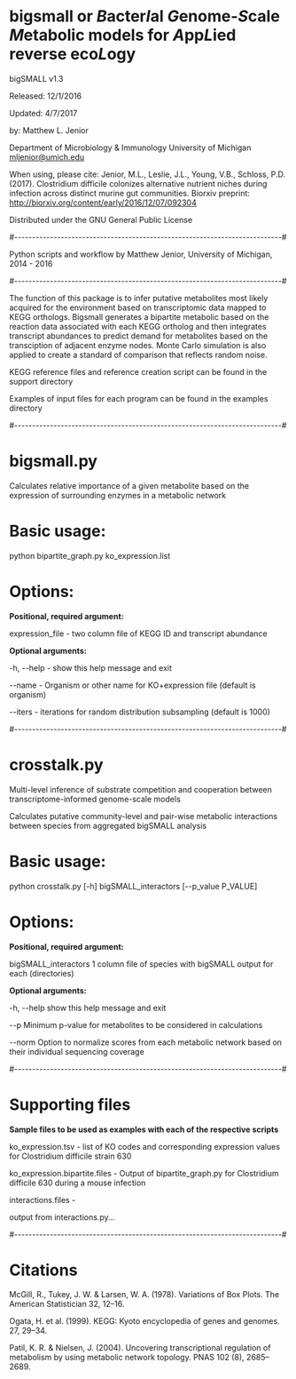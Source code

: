 bigsmall or *B*acter*I*al *G*enome-*S*cale *M*etabolic models for *A*pp*L*ied reverse eco*L*ogy
============


bigSMALL v1.3

Released: 12/1/2016

Updated: 4/7/2017

by: 
Matthew L. Jenior

Department of Microbiology & Immunology
University of Michigan
mljenior@umich.edu

When using, please cite:
Jenior, M.L., Leslie, J.L., Young, V.B., Schloss, P.D. (2017). Clostridium difficile colonizes alternative nutrient niches during infection across distinct murine gut communities. Biorxiv preprint: http://biorxiv.org/content/early/2016/12/07/092304

Distributed under the GNU General Public License


#---------------------------------------------------------------------------#


Python scripts and workflow by Matthew Jenior, University of Michigan, 2014 - 2016


#---------------------------------------------------------------------------#


The function of this package is to infer putative metabolites most likely acquired for the environment based on transcriptomic data mapped to KEGG orthologs. Bigsmall generates a bipartite metabolic based on the reaction data associated with each KEGG ortholog and then integrates transcript abundances to predict demand for metabolites based on the transciption of adjacent enzyme nodes. Monte Carlo simulation is also applied to create a standard of comparison that reflects random noise.

KEGG reference files and reference creation script can be found in the support directory

Examples of input files for each program can be found in the examples directory


#---------------------------------------------------------------------------#


# bigsmall.py
Calculates relative importance of a given metabolite based on the expression of surrounding enzymes in a metabolic network

# Basic usage:
python bipartite_graph.py ko_expression.list

# Options:
**Positional, required argument:**

expression_file - two column file of KEGG ID and transcript abundance

**Optional arguments:**

-h, --help - show this help message and exit

--name - Organism or other name for KO+expression file (default is organism)

--iters - iterations for random distribution subsampling (default is 1000)


#---------------------------------------------------------------------------#


# crosstalk.py
Multi-level inference of substrate competition and cooperation between transcriptome-informed genome-scale models

Calculates putative community-level and pair-wise metabolic interactions between species from aggregated bigSMALL analysis


# Basic usage:
python crosstalk.py [-h] bigSMALL_interactors [--p_value P_VALUE]

# Options:
**Positional, required argument:**

bigSMALL_interactors       1 column file of species with bigSMALL output for each (directories)

**Optional arguments:**

  -h, --help     show this help message and exit

  --p      Minimum p-value for metabolites to be considered in calculations
  
  --norm	Option to normalize scores from each metabolic network based on their individual sequencing coverage


#---------------------------------------------------------------------------#


# Supporting files

**Sample files to be used as examples with each of the respective scripts**

ko_expression.tsv - list of KO codes and corresponding expression values for Clostridium difficile strain 630  
 
ko_expression.bipartite.files - Output of bipartite_graph.py for Clostridium difficile 630 during a mouse infection

interactions.files - 

output from interactions.py...


#---------------------------------------------------------------------------#


# Citations

McGill, R., Tukey, J. W. & Larsen, W. A. (1978). Variations of Box Plots. The American Statistician 32, 12–16.

Ogata, H. et al. (1999). KEGG: Kyoto encyclopedia of genes and genomes. 27, 29–34.

Patil, K. R. & Nielsen, J. (2004). Uncovering transcriptional regulation of metabolism by using metabolic network topology. PNAS 102 (8), 2685–2689.

